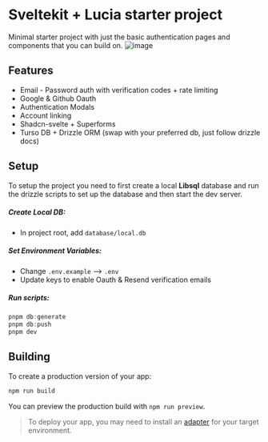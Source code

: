 # Sveltekit + Lucia starter project

Minimal starter project with just the basic authentication pages and components that you can build on.
![image](https://i.imgur.com/bNajOlU.png)

## Features

- Email - Password auth with verification codes + rate limiting
- Google & Github Oauth
- Authentication Modals
- Account linking
- Shadcn-svelte + Superforms
- Turso DB + Drizzle ORM (swap with your preferred db, just follow drizzle docs)

## Setup

To setup the project you need to first create a local **Libsql** database and run the drizzle scripts to set up the database and then start the dev server.

##### Create Local DB:

- In project root, add `database/local.db`

##### Set Environment Variables:

- Change `.env.example` --> `.env`
- Update keys to enable Oauth & Resend verification emails

##### Run scripts:

```ts
pnpm db:generate
pnpm db:push
pnpm dev
```

## Building

To create a production version of your app:

```bash
npm run build
```

You can preview the production build with `npm run preview`.

> To deploy your app, you may need to install an [adapter](https://kit.svelte.dev/docs/adapters) for your target environment.
